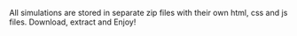 All simulations are stored in separate zip files with their own html, css and js files. Download, extract and Enjoy!
